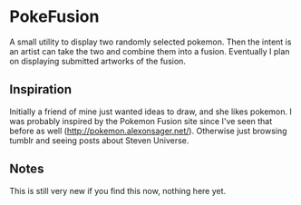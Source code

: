 # PokeFusion
A small utility to display two randomly selected pokemon. Then the intent is an artist can take the two and combine them into a fusion. Eventually I plan on displaying submitted artworks of the fusion.

## Inspiration
Initially a friend of mine just wanted ideas to draw, and she likes pokemon. I was probably inspired by the Pokemon Fusion site since I've seen that before as well (http://pokemon.alexonsager.net/). Otherwise just browsing tumblr and seeing posts about Steven Universe.

## Notes
This is still very new if you find this now, nothing here yet.

